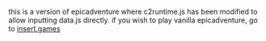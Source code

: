 this is a version of epicadventure where c2runtime.js has been modified to allow inputting data.js directly. if you wish to play vanilla epicadventure, go to [insert.games](https://insert.games)
